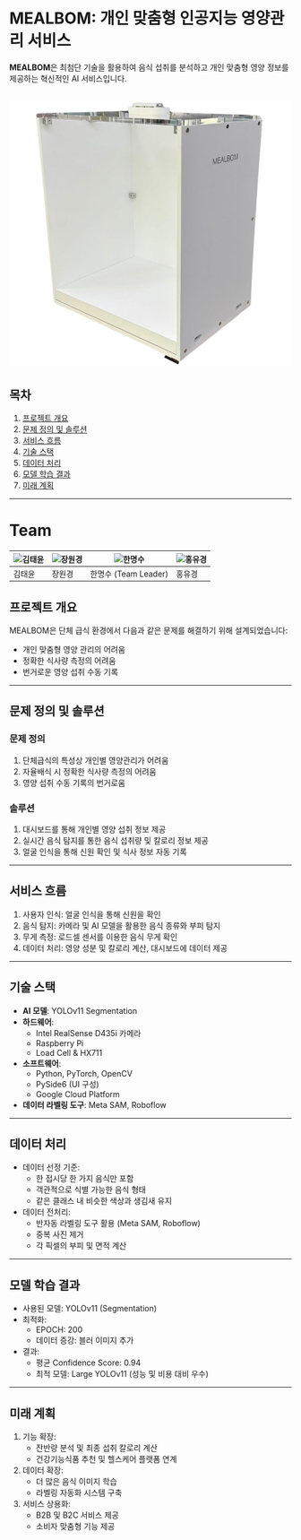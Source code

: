 # MEALBOM: 개인 맞춤형 인공지능 영양관리 서비스

**MEALBOM**은 최첨단 기술을 활용하여 음식 섭취를 분석하고 개인 맞춤형 영양 정보를 제공하는 혁신적인 AI 서비스입니다.

![mealbom](image/밀봄모듈.jpg)
---

## 목차
1. [프로젝트 개요](#프로젝트-개요)
2. [문제 정의 및 솔루션](#문제-정의-및-솔루션)
3. [서비스 흐름](#서비스-흐름)
4. [기술 스택](#기술-스택)
5. [데이터 처리](#데이터-처리)
6. [모델 학습 결과](#모델-학습-결과)
7. [미래 계획](#미래-계획)

---

# Team

| ![김태윤]() | ![장원경]() | ![한명수]() | ![홍유경]() |
|------------------------|-----------------------|-----------------------|-----------------------|
| 김태윤                | 장원경               | 한명수 (Team Leader) | 홍유경    

## 프로젝트 개요
MEALBOM은 단체 급식 환경에서 다음과 같은 문제를 해결하기 위해 설계되었습니다:
- 개인 맞춤형 영양 관리의 어려움
- 정확한 식사량 측정의 어려움
- 번거로운 영양 섭취 수동 기록

---

## 문제 정의 및 솔루션
### 문제 정의
1. 단체급식의 특성상 개인별 영양관리가 어려움
2. 자율배식 시 정확한 식사량 측정의 어려움
3. 영양 섭취 수동 기록의 번거로움

### 솔루션
1. 대시보드를 통해 개인별 영양 섭취 정보 제공
2. 실시간 음식 탐지를 통한 음식 섭취량 및 칼로리 정보 제공
3. 얼굴 인식을 통해 신원 확인 및 식사 정보 자동 기록

---

## 서비스 흐름
1. 사용자 인식: 얼굴 인식을 통해 신원을 확인
2. 음식 탐지: 카메라 및 AI 모델을 활용한 음식 종류와 부피 탐지
3. 무게 측정: 로드셀 센서를 이용한 음식 무게 확인
4. 데이터 처리: 영양 성분 및 칼로리 계산, 대시보드에 데이터 제공

---

## 기술 스택
- **AI 모델**: YOLOv11 Segmentation
- **하드웨어**:
  - Intel RealSense D435i 카메라
  - Raspberry Pi
  - Load Cell & HX711
- **소프트웨어**:
  - Python, PyTorch, OpenCV
  - PySide6 (UI 구성)
  - Google Cloud Platform
- **데이터 라벨링 도구**: Meta SAM, Roboflow

---

## 데이터 처리
- 데이터 선정 기준:
  - 한 접시당 한 가지 음식만 포함
  - 객관적으로 식별 가능한 음식 형태
  - 같은 클래스 내 비슷한 색상과 생김새 유지
- 데이터 전처리:
  - 반자동 라벨링 도구 활용 (Meta SAM, Roboflow)
  - 중복 사진 제거
  - 각 픽셀의 부피 및 면적 계산

---

## 모델 학습 결과
- 사용된 모델: YOLOv11 (Segmentation)
- 최적화:
  - EPOCH: 200
  - 데이터 증강: 블러 이미지 추가
- 결과:
  - 평균 Confidence Score: 0.94
  - 최적 모델: Large YOLOv11 (성능 및 비용 대비 우수)

---

## 미래 계획
1. 기능 확장:
   - 잔반량 분석 및 최종 섭취 칼로리 계산
   - 건강기능식품 추천 및 헬스케어 플랫폼 연계
2. 데이터 확장:
   - 더 많은 음식 이미지 학습
   - 라벨링 자동화 시스템 구축
3. 서비스 상용화:
   - B2B 및 B2C 서비스 제공
   - 소비자 맞춤형 기능 제공
